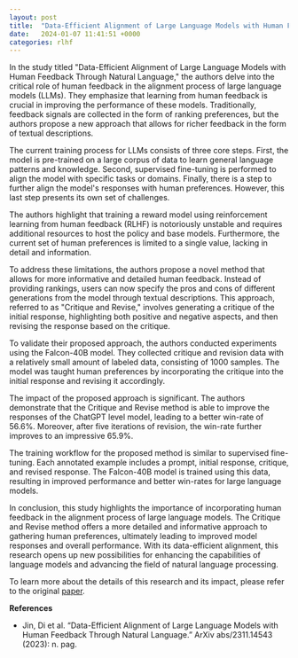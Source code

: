 ```yaml
---
layout: post
title:  "Data-Efficient Alignment of Large Language Models with Human Feedback Through Natural Language"
date:   2024-01-07 11:41:51 +0000
categories: rlhf
---
```


In the study titled "Data-Efficient Alignment of Large Language Models with Human Feedback Through Natural Language," the authors delve into the critical role of human feedback in the alignment process of large language models (LLMs). They emphasize that learning from human feedback is crucial in improving the performance of these models. Traditionally, feedback signals are collected in the form of ranking preferences, but the authors propose a new approach that allows for richer feedback in the form of textual descriptions.

The current training process for LLMs consists of three core steps. First, the model is pre-trained on a large corpus of data to learn general language patterns and knowledge. Second, supervised fine-tuning is performed to align the model with specific tasks or domains. Finally, there is a step to further align the model's responses with human preferences. However, this last step presents its own set of challenges.

The authors highlight that training a reward model using reinforcement learning from human feedback (RLHF) is notoriously unstable and requires additional resources to host the policy and base models. Furthermore, the current set of human preferences is limited to a single value, lacking in detail and information.

To address these limitations, the authors propose a novel method that allows for more informative and detailed human feedback. Instead of providing rankings, users can now specify the pros and cons of different generations from the model through textual descriptions. This approach, referred to as "Critique and Revise," involves generating a critique of the initial response, highlighting both positive and negative aspects, and then revising the response based on the critique.

To validate their proposed approach, the authors conducted experiments using the Falcon-40B model. They collected critique and revision data with a relatively small amount of labeled data, consisting of 1000 samples. The model was taught human preferences by incorporating the critique into the initial response and revising it accordingly.

The impact of the proposed approach is significant. The authors demonstrate that the Critique and Revise method is able to improve the responses of the ChatGPT level model, leading to a better win-rate of 56.6%. Moreover, after five iterations of revision, the win-rate further improves to an impressive 65.9%.

The training workflow for the proposed method is similar to supervised fine-tuning. Each annotated example includes a prompt, initial response, critique, and revised response. The Falcon-40B model is trained using this data, resulting in improved performance and better win-rates for large language models.

In conclusion, this study highlights the importance of incorporating human feedback in the alignment process of large language models. The Critique and Revise method offers a more detailed and informative approach to gathering human preferences, ultimately leading to improved model responses and overall performance. With its data-efficient alignment, this research opens up new possibilities for enhancing the capabilities of language models and advancing the field of natural language processing.

To learn more about the details of this research and its impact, please refer to the original [paper][paper-link].

**References**

- Jin, Di et al. “Data-Efficient Alignment of Large Language Models with Human Feedback Through Natural Language.” ArXiv abs/2311.14543 (2023): n. pag.

[paper-link]: https://arxiv.org/pdf/2311.14543.pdf
